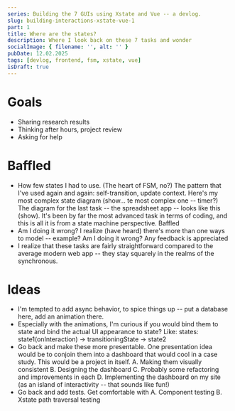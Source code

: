 ```yaml
---
series: Building the 7 GUIs using Xstate and Vue -- a devlog.
slug: building-interactions-xstate-vue-1
part: 1
title: Where are the states?
description: Where I look back on these 7 tasks and wonder
socialImage: { filename: '', alt: '' }
pubDate: 12.02.2025
tags: [devlog, frontend, fsm, xstate, vue]
isDraft: true
---
```


# Goals

- Sharing research results
- Thinking after hours, project review
- Asking for help

# Baffled

- How few states I had to use. (The heart of FSM, no?) The pattern that I've used again and again: self-transition, update context. Here's my most complex state diagram (show... te most complex one -- timer?) The diagram for the last task -- the spreadsheet app -- looks like this (show). It's been by far the most advanced task in terms of coding, and this is all it is from a state machine perspective. Baffled
- Am I doing it wrong? I realize (have heard) there's more than one ways to model -- example? Am I doing it wrong? Any feedback is appreciated
- I realize that these tasks are fairly straightforward compared to the average modern web app -- they stay squarely in the realms of the synchronous.

# Ideas

- I'm tempted to add async behavior, to spice things up -- put a database here, add an animation there.
- Especially with the animations, I'm curious if you would bind them to state and bind the actual UI appearance to state? Like: states: state1(onInteraction) -> transitioningState -> state2
- Go back and make these more presentable. One presentation idea would be to conjoin them into a dashboard that would cool in a case study. This would be a project in itself. A. Making them visually consistent B. Designing the dashboard C. Probably some refactoring and improvements in each D. Implementing the dashboard on my site (as an island of interactivity -- that sounds like fun!)
- Go back and add tests. Get comfortable with A. Component testing B. Xstate path traversal testing
